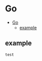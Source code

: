 # Go
<!--ts-->
   * [Go](#go)
      * [example](#example)

<!-- Added by: morelly_t1, at: Tue 22 Dec 2020 03:04:02 PM CET -->

<!--te-->
## example
```go
test
```